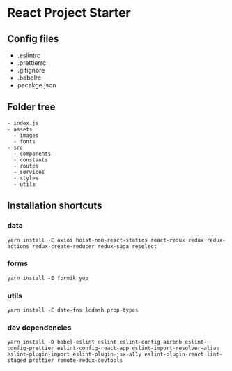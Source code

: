 # React Project Starter

## Config files
* .eslintrc
* .prettierrc
* .gitignore
* .babelrc
* pacakge.json

## Folder tree
```
- index.js
- assets
  - images
  - fonts
- src
  - components
  - constants
  - routes
  - services
  - styles
  - utils
``` 

## Installation shortcuts
### data
```
yarn install -E axios hoist-non-react-statics react-redux redux redux-actions redux-create-reducer redux-saga reselect
```
### forms
```
yarn install -E formik yup
```
### utils
```
yarn install -E date-fns lodash prop-types
```
### dev dependencies
```
yarn install -D babel-eslint eslint eslint-config-airbnb eslint-config-prettier eslint-config-react-app eslint-import-resolver-alias eslint-plugin-import eslint-plugin-jsx-a11y eslint-plugin-react lint-staged prettier remote-redux-devtools
```
